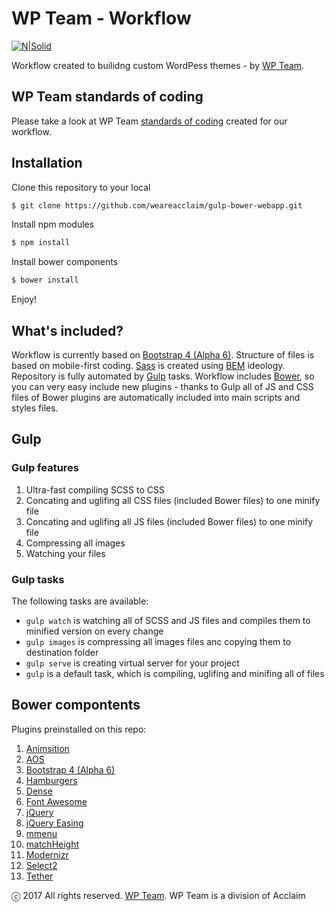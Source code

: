 # WP Team - Workflow

[![N|Solid](https://cldup.com/k_YU_-fvII.png)](http://wpteam.com)

Workflow created to builidng custom WordPess themes - by [WP Team](http://wpteam.com).

## WP Team standards of coding

Please take a look at WP Team [standards of coding](docs/README_docs.md) created for our workflow.

## Installation

Clone this repository to your local
```sh
$ git clone https://github.com/weareacclaim/gulp-bower-webapp.git
```
Install npm modules
```sh
$ npm install
```
Install bower components
```sh
$ bower install
```
Enjoy!

## What's included?

Workflow is currently based on [Bootstrap 4 (Alpha 6)](https://v4-alpha.getbootstrap.com). Structure of files is based on mobile-first coding. [Sass](http://sass-lang.com) is created using [BEM](http://getbem.com/introduction/) ideology. Repository is fully automated by [Gulp](http://gulpjs.com) tasks. Workflow includes [Bower](https://bower.io), so you can very easy include new plugins - thanks to Gulp all of JS and CSS files of Bower plugins are automatically included into main scripts and styles files.

## Gulp
### Gulp features

1. Ultra-fast compiling SCSS to CSS
2. Concating and uglifing all CSS files (included Bower files) to one minify file
3. Concating and uglifing all JS files (included Bower files) to one minify file
4. Compressing all images
5. Watching your files

### Gulp tasks
The following tasks are available:

- `gulp watch` is watching all of SCSS and JS files and compiles them to minified version on every change
- `gulp images` is compressing all images files anc copying them to destination folder
- `gulp serve` is creating virtual server for your project
- `gulp` is a default task, which is compiling, uglifing and minifing all of files

## Bower compontents
Plugins preinstalled on this repo:
1. [Animsition](http://git.blivesta.com/animsition/)
2. [AOS](https://michalsnik.github.io/aos/)
3. [Bootstrap 4 (Alpha 6)](https://v4-alpha.getbootstrap.com)
4. [Hamburgers](https://jonsuh.com/hamburgers/)
5. [Dense](http://dense.rah.pw)
6. [Font Awesome](http://fontawesome.io)
7. [jQuery](https://jquery.com)
8. [jQuery Easing](https://jqueryui.com/easing/)
9. [mmenu](http://mmenu.frebsite.nl)
10. [matchHeight](http://brm.io/jquery-match-height/)
11. [Modernizr](https://modernizr.com)
12. [Select2](https://select2.github.io)
13. [Tether](http://tether.io)

ⓒ 2017 All rights reserved. [WP Team](http://wpteam.com). WP Team is a division of Acclaim